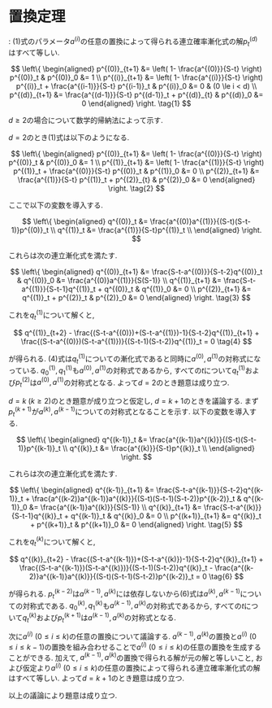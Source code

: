 # 置換定理

: (1)式のパラメータ$a^{(i)}$の任意の置換によって得られる連立確率漸化式の解$p^{(d)}_t$はすべて等しい.

$$
\left\{
\begin{aligned}
p^{(0)}_{t+1} &= \left( 1- \frac{a^{(0)}}{S-t} \right) p^{(0)}_t & p^{(0)}_0 &= 1 \\
p^{(i)}_{t+1} &= \left( 1- \frac{a^{(i)}}{S-t} \right) p^{(i)}_t + \frac{a^{(i-1)}}{S-t} p^{(i-1)}_t & p^{(i)}_0 &= 0 & (0 \le i < d) \\
p^{(d)}_{t+1} &= \frac{a^{(d-1)}}{S-t} p^{(d-1)}_t + p^{(d)}_{t} & p^{(d)}_0 &= 0
\end{aligned}
\right.
\tag{1}
$$

$d \ge 2$の場合について数学的帰納法によって示す.

$d = 2$のとき(1)式は以下のようになる.

$$
\left\{
\begin{aligned}
p^{(0)}_{t+1} &= \left( 1- \frac{a^{(0)}}{S-t} \right) p^{(0)}_t & p^{(0)}_0 &= 1 \\
p^{(1)}_{t+1} &= \left( 1- \frac{a^{(1)}}{S-t} \right) p^{(1)}_t + \frac{a^{(0)}}{S-t} p^{(0)}_t & p^{(1)}_0 &= 0 \\
p^{(2)}_{t+1} &= \frac{a^{(1)}}{S-t} p^{(1)}_t + p^{(2)}_{t} & p^{(2)}_0 &= 0
\end{aligned}
\right.
\tag{2}
$$

ここで以下の変数を導入する.

$$
\left\{
\begin{aligned}
q^{(0)}_t &= \frac{a^{(0)}a^{(1)}}{(S-t)(S-t-1)}p^{(0)}_t \\
q^{(1)}_t &= \frac{a^{(1)}}{S-t}p^{(1)}_t \\
\end{aligned}
\right.
$$

これらは次の連立漸化式を満たす.

$$
\left\{
\begin{aligned}
q^{(0)}_{t+1} &= \frac{S-t-a^{(0)}}{S-t-2}q^{(0)}_t & q^{(0)}_0 &= \frac{a^{(0)}a^{(1)}}{S(S-1)} \\
q^{(1)}_{t+1} &= \frac{S-t-a^{(1)}}{S-t-1}q^{(1)}_t + q^{(0)}_t & q^{(1)}_0 &= 0 \\
p^{(2)}_{t+1} &= q^{(1)}_t + p^{(2)}_t & p^{(2)}_0 &= 0
\end{aligned}
\right.
\tag{3}
$$

これを$q^{(1)}_t$について解くと,

$$
q^{(1)}_{t+2} - \frac{(S-t-a^{(0)})+(S-t-a^{(1)})-1}{S-t-2}q^{(1)}_{t+1} + \frac{(S-t-a^{(0)})(S-t-a^{(1)})}{(S-t-1)(S-t-2)}q^{(1)}_t = 0
\tag{4}
$$

が得られる. (4)式は$q^{(1)}_t$についての漸化式であると同時に$a^{(0)}, a^{(1)}$の対称式になっている. $q^{(1)}_0, q^{(1)}_1$も$a^{(0)}, a^{(1)}$の対称式であるから, すべての$t$について$q^{(1)}_t$および$p^{(2)}_t$は$a^{(0)}, a^{(1)}$の対称式となる. よって$d = 2$のとき題意は成り立つ.

$d = k \ (k \ge 2)$のとき題意が成り立つと仮定し, $d = k+1$のときを議論する. まず$p^{(k+1)}_t$が$a^{(k)}, a^{(k-1)}$についての対称式となることを示す. 以下の変数を導入する.

$$
\left\{
\begin{aligned}
q^{(k-1)}_t &= \frac{a^{(k-1)}a^{(k)}}{(S-t)(S-t-1)}p^{(k-1)}_t \\
q^{(k)}_t &= \frac{a^{(k)}}{S-t}p^{(k)}_t \\
\end{aligned}
\right.
$$

これらは次の連立漸化式を満たす.

$$
\left\{
\begin{aligned}
q^{(k-1)}_{t+1} &= \frac{S-t-a^{(k-1)}}{S-t-2}q^{(k-1)}_t + \frac{a^{(k-2)}a^{(k-1)}a^{(k)}}{(S-t)(S-t-1)(S-t-2)}p^{(k-2)}_t & q^{(k-1)}_0 &= \frac{a^{(k-1)}a^{(k)}}{S(S-1)} \\
q^{(k)}_{t+1} &= \frac{S-t-a^{(k)}}{S-t-1}q^{(k)}_t + q^{(k-1)}_t & q^{(k)}_0 &= 0 \\
p^{(k+1)}_{t+1} &= q^{(k)}_t + p^{(k+1)}_t & p^{(k+1)}_0 &= 0
\end{aligned}
\right.
\tag{5}
$$

これを$q^{(k)}_t$について解くと,

$$
q^{(k)}_{t+2} - \frac{(S-t-a^{(k-1)})+(S-t-a^{(k)})-1}{S-t-2}q^{(k)}_{t+1} + \frac{(S-t-a^{(k-1)})(S-t-a^{(k)})}{(S-t-1)(S-t-2)}q^{(k)}_t - \frac{a^{(k-2)}a^{(k-1)}a^{(k)}}{(S-t)(S-t-1)(S-t-2)}p^{(k-2)}_t = 0
\tag{6}
$$

が得られる. $p^{(k-2)}_t$は$a^{(k-1)}, a^{(k)}$には依存しないから(6)式は$a^{(k)}, a^{(k-1)}$についての対称式である. $q^{(k)}_0, q^{(k)}_1$も$a^{(k-1)}, a^{(k)}$の対称式であるから, すべての$t$について$q^{(k)}_t$および$p^{(k+1)}_t$は$a^{(k-1)}, a^{(k)}$の対称式となる.

次に$a^{(i)} \ (0 \le i \le k)$の任意の置換について議論する. $a^{(k-1)}, a^{(k)}$の置換と$a^{(i)} \ (0 \le i \le k-1)$の置換を組み合わせることで$a^{(i)} \ (0 \le i \le k)$の任意の置換を生成することができる. 加えて, $a^{(k-1)}, a^{(k)}$の置換で得られる解が元の解と等しいこと, および仮定より$a^{(i)} \ (0 \le i \le k)$の任意の置換によって得られる連立確率漸化式の解はすべて等しい. よって$d = k+1$のとき題意は成り立つ.

以上の議論により題意は成り立つ.
